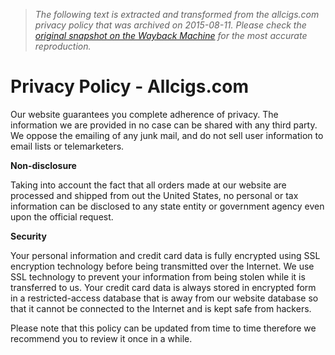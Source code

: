 > *The following text is extracted and transformed from the allcigs.com privacy policy that was archived on 2015-08-11. Please check the [original snapshot on the Wayback Machine](https://web.archive.org/web/20150811073551id_/http%3A//allcigs.com/privacy_policy) for the most accurate reproduction.*

# Privacy Policy - Allcigs.com

Our website guarantees you complete adherence of privacy. The information we are provided in no case can be shared with any third party. We oppose the emailing of any junk mail, and do not sell user information to email lists or telemarketers.

**Non-disclosure**

Taking into account the fact that all orders made at our website are processed and shipped from out the United States, no personal or tax information can be disclosed to any state entity or government agency even upon the official request.

**Security**

Your personal information and credit card data is fully encrypted using SSL encryption technology before being transmitted over the Internet. We use SSL technology to prevent your information from being stolen while it is transferred to us. Your credit card data is always stored in encrypted form in a restricted-access database that is away from our website database so that it cannot be connected to the Internet and is kept safe from hackers.

Please note that this policy can be updated from time to time therefore we recommend you to review it once in a while.
